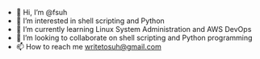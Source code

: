 - 👋 Hi, I’m @fsuh
- 👀 I’m interested in shell scripting and Python
- 🌱 I’m currently learning Linux System Administration and AWS DevOps
- 💞️ I’m looking to collaborate on shell scripting and Python programming
- 📫 How to reach me writetosuh@gmail.com

<!---
fsuh/fsuh is a ✨ special ✨ repository because its `README.md` (this file) appears on your GitHub profile.
You can click the Preview link to take a look at your changes.
--->

